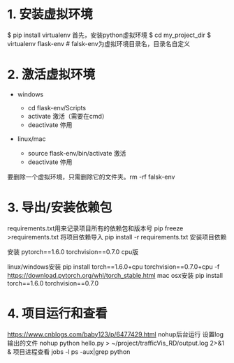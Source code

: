 # 1. 安装虚拟环境
$ pip install virtualenv
首先，安装python虚拟环境
$ cd my_project_dir
$ virtualenv flask-env # falsk-env为虚拟环境目录名，目录名自定义

# 2. 激活虚拟环境
- windows
  - cd flask-env/Scripts
  - activate 激活（需要在cmd）
  - deactivate  停用

- linux/mac
  - source flask-env/bin/activate 激活
  - deactivate 停用

要删除一个虚拟环境，只需删除它的文件夹。rm -rf falsk-env 

# 3. 导出/安装依赖包
requirements.txt用来记录项目所有的依赖包和版本号
pip freeze >requirements.txt
将项目依赖导入
pip install -r requirements.txt
安装项目依赖

安装 pytorch==1.6.0 torchvision==0.7.0 cpu版

linux/windows安装
pip install torch==1.6.0+cpu torchvision==0.7.0+cpu -f https://download.pytorch.org/whl/torch_stable.html
mac osx安装
pip install torch==1.6.0 torchvision==0.7.0


# 4. 项目运行和查看
https://www.cnblogs.com/baby123/p/6477429.html
nohup后台运行 设置log输出的文件
nohup python hello.py > ~/project/trafficVis_RD/output.log 2>&1 &
项目进程查看
jobs -l 
ps -aux|grep python 

